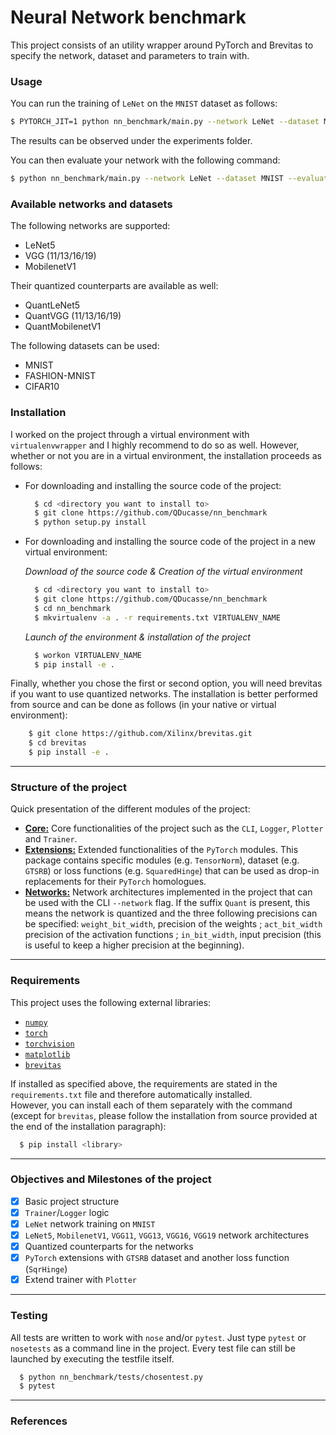 # Neural Network benchmark

This project consists of an utility wrapper around PyTorch and Brevitas to specify the network, dataset and parameters to train with.

### Usage

You can run the training of `LeNet` on the `MNIST` dataset as follows:
```bash
$ PYTORCH_JIT=1 python nn_benchmark/main.py --network LeNet --dataset MNIST --epochs 3
```
The results can be observed under the experiments folder.

You can then evaluate your network with the following command:
```bash
$ python nn_benchmark/main.py --network LeNet --dataset MNIST --evaluate --resume ./experiments/<your_folder>/checkpoints/best.tar
```
### Available networks and datasets

The following networks are supported:
- LeNet5
- VGG (11/13/16/19)
- MobilenetV1

Their quantized counterparts are available as well:
- QuantLeNet5
- QuantVGG (11/13/16/19)
- QuantMobilenetV1

The following datasets can be used:
- MNIST
- FASHION-MNIST
- CIFAR10

### Installation

I worked on the project through a virtual environment with `virtualenvwrapper`
and I highly recommend to do so as well. However, whether or not you are in a
virtual environment, the installation proceeds as follows:

* For downloading and installing the source code of the project:

  ```bash
    $ cd <directory you want to install to>
    $ git clone https://github.com/QDucasse/nn_benchmark
    $ python setup.py install
  ```
* For downloading and installing the source code of the project in a new virtual environment:  

  *Download of the source code & Creation of the virtual environment*
  ```bash
    $ cd <directory you want to install to>
    $ git clone https://github.com/QDucasse/nn_benchmark
    $ cd nn_benchmark
    $ mkvirtualenv -a . -r requirements.txt VIRTUALENV_NAME
  ```
  *Launch of the environment & installation of the project*
  ```bash
    $ workon VIRTUALENV_NAME
    $ pip install -e .
  ```

Finally, whether you chose the first or second option, you will need brevitas if you want to use quantized networks. The installation is better performed from source and can be done as follows (in your native or virtual environment):

```bash
    $ git clone https://github.com/Xilinx/brevitas.git
    $ cd brevitas
    $ pip install -e .
```
---
### Structure of the project

Quick presentation of the different modules of the project:
* [**Core:**][core] Core functionalities of the project such as the `CLI`, `Logger`, `Plotter` and `Trainer`.
* [**Extensions:**][extensions] Extended functionalities of the `PyTorch` modules. This package contains specific modules (e.g. `TensorNorm`), dataset (e.g. `GTSRB`) or loss functions (e.g. `SquaredHinge`) that can be used as drop-in replacements for their `PyTorch` homologues. 
* [**Networks:**][networks] Network architectures implemented in the project that can be used with the CLI `--network` flag. If the suffix `Quant` is present, this means the network is quantized and the three following precisions can be specified: `weight_bit_width`, precision of the weights ; `act_bit_width` precision of the activation functions ; `in_bit_width`, input precision (this is useful to keep a higher precision at the beginning).
---
### Requirements

This project uses the following external libraries:
- [`numpy`](https://numpy.org/)
- [`torch`](https://pytorch.org/)
- [`torchvision`](https://pytorch.org/docs/stable/torchvision/index.html)
- [`matplotlib`](https://matplotlib.org/)
- [`brevitas`](https://xilinx.github.io/brevitas/)

If installed as specified above, the requirements are stated in the ``requirements.txt`` file
and therefore automatically installed.  
However, you can install each of them separately with the command (except for `brevitas`, please follow the installation from source provided at the end of the installation paragraph):

```bash
  $ pip install <library>
```

---
### Objectives and Milestones of the project

- [x] Basic project structure
- [x] `Trainer`/`Logger` logic
- [x] `LeNet` network training on `MNIST`
- [x] `LeNet5`, `MobilenetV1`, `VGG11`, `VGG13`, `VGG16`, `VGG19` network architectures
- [x] Quantized counterparts for the networks
- [x] `PyTorch` extensions with `GTSRB` dataset and another loss function (`SqrHinge`)
- [x] Extend trainer with `Plotter`
---

### Testing

All tests are written to work with `nose` and/or `pytest`. Just type `pytest` or
`nosetests` as a command line in the project. Every test file can still be launched
by executing the testfile itself.
```bash
  $ python nn_benchmark/tests/chosentest.py
  $ pytest
```

---

### References

[core]:https://github.com/QDucasse/nn_benchmark/tree/master/nn_benchmark/core	"core package"
[extensions]: https://github.com/QDucasse/nn_benchmark/tree/master/nn_benchmark/extensions	"extensions package"

[networks]: https://github.com/QDucasse/nn_benchmark/tree/master/nn_benchmark/networks	"networks package"

